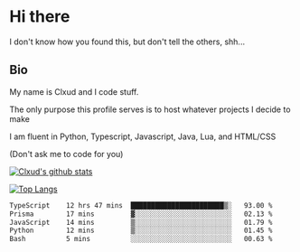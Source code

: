 

# Hi there
I don't know how you found this, but don't tell the others, shh...

## Bio
My name is Clxud and I code stuff.

The only purpose this profile serves is to host whatever projects I decide to make

I am fluent in Python, Typescript, Javascript, Java, Lua, and HTML/CSS



(Don't ask me to code for you)

[![Clxud's github stats](https://github-readme-stats.vercel.app/api?username=cloudwithax&count_private=true&theme=dark&show_icons=true)](https://github.com/anuraghazra/github-readme-stats) 

[![Top Langs](https://github-readme-stats.vercel.app/api/top-langs/?username=cloudwithax&theme=dark)](https://github.com/anuraghazra/github-readme-stats)

<!--START_SECTION:waka-->

```txt
TypeScript    12 hrs 47 mins  ███████████████████████▒░   93.00 %
Prisma        17 mins         ▓░░░░░░░░░░░░░░░░░░░░░░░░   02.13 %
JavaScript    14 mins         ▒░░░░░░░░░░░░░░░░░░░░░░░░   01.79 %
Python        12 mins         ▒░░░░░░░░░░░░░░░░░░░░░░░░   01.45 %
Bash          5 mins          ░░░░░░░░░░░░░░░░░░░░░░░░░   00.63 %
```

<!--END_SECTION:waka-->







